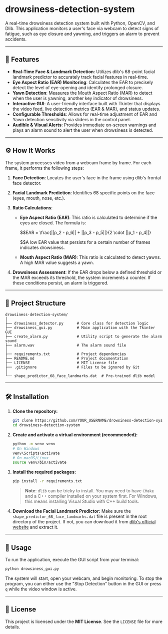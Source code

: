 # drowsiness-detection-system

A real-time drowsiness detection system built with Python, OpenCV, and Dlib. This application monitors a user's face via webcam to detect signs of fatigue, such as eye closure and yawning, and triggers an alarm to prevent accidents.

[](https://opensource.org/licenses/MIT)
[](https://www.python.org/)

-----

## 🌟 Features

  * **Real-Time Face & Landmark Detection**: Utilizes dlib's 68-point facial landmark predictor to accurately track facial features in real-time.
  * **Eye Aspect Ratio (EAR) Monitoring**: Calculates the EAR to precisely detect the level of eye-opening and identify prolonged closure.
  * **Yawn Detection**: Measures the Mouth Aspect Ratio (MAR) to detect when the user is yawning, another key indicator of drowsiness.
  * **Interactive GUI**: A user-friendly interface built with Tkinter that displays the video feed, live detection metrics (EAR & MAR), and status updates.
  * **Configurable Thresholds**: Allows for real-time adjustment of EAR and Yawn detection sensitivity via sliders in the control panel.
  * **Audible & Visual Alerts**: Provides immediate on-screen warnings and plays an alarm sound to alert the user when drowsiness is detected.

-----

## ⚙️ How It Works

The system processes video from a webcam frame by frame. For each frame, it performs the following steps:

1.  **Face Detection**: Locates the user's face in the frame using dlib's frontal face detector.

2.  **Facial Landmark Prediction**: Identifies 68 specific points on the face (eyes, mouth, nose, etc.).

3.  **Ratio Calculations**:

      * **Eye Aspect Ratio (EAR)**: This ratio is calculated to determine if the eyes are closed. The formula is:

        $$
        $$$$EAR = \\frac{||p\_2 - p\_6|| + ||p\_3 - p\_5||}{2 \\cdot ||p\_1 - p\_4||}

        $$
        $$$$A low EAR value that persists for a certain number of frames indicates drowsiness.

      * **Mouth Aspect Ratio (MAR)**: This ratio is calculated to detect yawns. A high MAR value suggests a yawn.

4.  **Drowsiness Assessment**: If the EAR drops below a defined threshold or the MAR exceeds its threshold, the system increments a counter. If these conditions persist, an alarm is triggered.

-----

## 📂 Project Structure

```
drowsiness-detection-system/
│
├── drowsiness_detector.py      # Core class for detection logic
├── drowsiness_gui.py           # Main application with the Tkinter GUI
├── create_alarm.py             # Utility script to generate the alarm sound
├── alarm.wav                   # The alarm sound file
│
├── requirements.txt            # Project dependencies
├── README.md                   # Project documentation
├── LICENSE                     # MIT License file
├── .gitignore                  # Files to be ignored by Git
│
└── shape_predictor_68_face_landmarks.dat  # Pre-trained dlib model
```

-----

## 🛠️ Installation

1.  **Clone the repository:**

    ```bash
    git clone https://github.com/YOUR_USERNAME/drowsiness-detection-system.git
    cd drowsiness-detection-system
    ```

2.  **Create and activate a virtual environment (recommended):**

    ```bash
    python -m venv venv
    # On Windows
    venv\Scripts\activate
    # On macOS/Linux
    source venv/bin/activate
    ```

3.  **Install the required packages:**

    ```bash
    pip install -r requirements.txt
    ```

    > **Note**: `dlib` can be tricky to install. You may need to have `CMake` and a C++ compiler installed on your system first. For Windows, this means installing Visual Studio with C++ build tools.

4.  **Download the Facial Landmark Predictor:**
    Make sure the `shape_predictor_68_face_landmarks.dat` file is present in the root directory of the project. If not, you can download it from [dlib's official website](https://www.google.com/search?q=http://dlib.net/files/shape_predictor_68_face_landmarks.dat.bz2) and extract it.

-----

## 🚀 Usage

To run the application, execute the GUI script from your terminal:

```bash
python drowsiness_gui.py
```

The system will start, open your webcam, and begin monitoring. To stop the program, you can either use the "Stop Detection" button in the GUI or press `q` while the video window is active.

-----

## 📜 License

This project is licensed under the **MIT License**. See the `LICENSE` file for more details.
